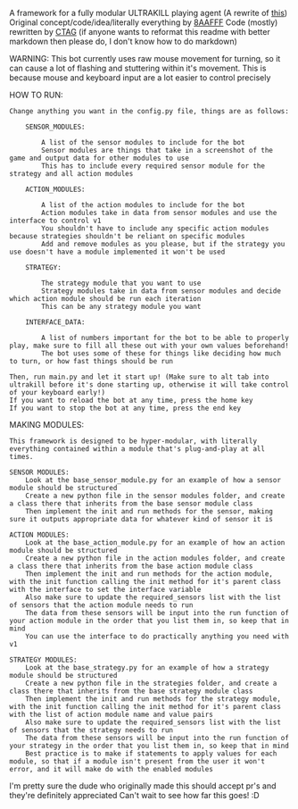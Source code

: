 A framework for a fully modular ULTRAKILL playing agent
(A rewrite of [this](https://youtu.be/16zgLzC1eDE))
Original concept/code/idea/literally everything by [8AAFFF](https://www.youtube.com/@8AAFFF)
Code (mostly) rewritten by [CTAG](https://www.youtube.com/@ctag07)
(if anyone wants to reformat this readme with better markdown then please do, I don't know how to do markdown)

WARNING:
    This bot currently uses raw mouse movement for turning, so it can cause a lot of flashing and stuttering within it's movement.
    This is because mouse and keyboard input are a lot easier to control precisely 

HOW TO RUN:

    Change anything you want in the config.py file, things are as follows:

        SENSOR_MODULES:

            A list of the sensor modules to include for the bot
            Sensor modules are things that take in a screenshot of the game and output data for other modules to use
            This has to include every required sensor module for the strategy and all action modules

        ACTION_MODULES:

            A list of the action modules to include for the bot
            Action modules take in data from sensor modules and use the interface to control v1
            You shouldn't have to include any specific action modules because strategies shouldn't be reliant on specific modules
            Add and remove modules as you please, but if the strategy you use doesn't have a module implemented it won't be used

        STRATEGY:

            The strategy module that you want to use
            Strategy modules take in data from sensor modules and decide which action module should be run each iteration
            This can be any strategy module you want
        
        INTERFACE_DATA:

            A list of numbers important for the bot to be able to properly play, make sure to fill all these out with your own values beforehand!
            The bot uses some of these for things like deciding how much to turn, or how fast things should be run

    Then, run main.py and let it start up! (Make sure to alt tab into ultrakill before it's done starting up, otherwise it will take control of your keyboard early!)
    If you want to reload the bot at any time, press the home key
    If you want to stop the bot at any time, press the end key

MAKING MODULES:

    This framework is designed to be hyper-modular, with literally everything contained within a module that's plug-and-play at all times.

    SENSOR MODULES:
        Look at the base_sensor_module.py for an example of how a sensor module should be structured
        Create a new python file in the sensor modules folder, and create a class there that inherits from the base sensor module class
        Then implement the init and run methods for the sensor, making sure it outputs appropriate data for whatever kind of sensor it is

    ACTION MODULES:
        Look at the base_action_module.py for an example of how an action module should be structured
        Create a new python file in the action modules folder, and create a class there that inherits from the base action module class
        Then implement the init and run methods for the action module, with the init function calling the init method for it's parent class with the interface to set the interface variable
        Also make sure to update the required_sensors list with the list of sensors that the action module needs to run
        The data from these sensors will be input into the run function of your action module in the order that you list them in, so keep that in mind
        You can use the interface to do practically anything you need with v1
    
    STRATEGY MODULES:
        Look at the base_strategy.py for an example of how a strategy module should be structured
        Create a new python file in the strategies folder, and create a class there that inherits from the base strategy module class
        Then implement the init and run methods for the strategy module, with the init function calling the init method for it's parent class with the list of action module name and value pairs
        Also make sure to update the required_sensors list with the list of sensors that the strategy needs to run
        The data from these sensors will be input into the run function of your strategy in the order that you list them in, so keep that in mind
        Best practice is to make if statements to apply values for each module, so that if a module isn't present from the user it won't error, and it will make do with the enabled modules

I'm pretty sure the dude who originally made this should accept pr's and they're definitely appreciated
Can't wait to see how far this goes! :D